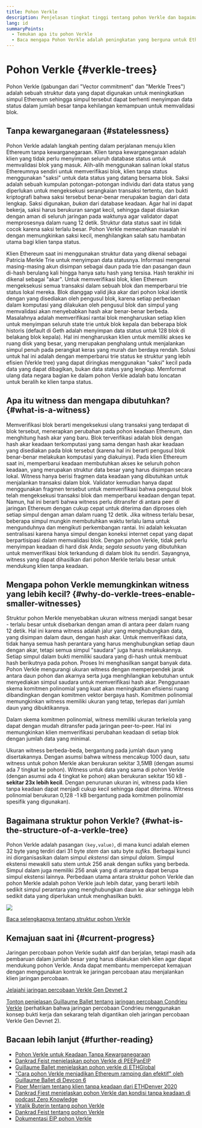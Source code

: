 ```yaml
---
title: Pohon Verkle
description: Penjelasan tingkat tinggi tentang pohon Verkle dan bagaimana pohon tersebut akan digunakan untuk meningkatkan Ethereum
lang: id
summaryPoints:
  - Temukan apa itu pohon Verkle
  - Baca mengapa Pohon Verkle adalah peningkatan yang berguna untuk Ethereum
---
```


# Pohon Verkle {#verkle-trees}

Pohon Verkle (gabungan dari "Vector commitment" dan "Merkle Trees") adalah sebuah struktur data yang dapat digunakan untuk meningkatkan simpul Ethereum sehingga simpul tersebut dapat berhenti menyimpan data status dalam jumlah besar tanpa kehilangan kemampuan untuk memvalidasi blok.

## Tanpa kewarganegaraan {#statelessness}

Pohon Verkle adalah langkah penting dalam perjalanan menuju klien Ethereum tanpa kewarganegaraan. Klien tanpa kewarganegaraan adalah klien yang tidak perlu menyimpan seluruh database status untuk memvalidasi blok yang masuk. Alih-alih menggunakan salinan lokal status Ethereumnya sendiri untuk memverifikasi blok, klien tanpa status menggunakan "saksi" untuk data status yang datang bersama blok. Saksi adalah sebuah kumpulan potongan-potongan individu dari data status yang diperlukan untuk mengeksekusi serangkaian transaksi tertentu, dan bukti kriptografi bahwa saksi tersebut benar-benar merupakan bagian dari data lengkap. Saksi digunakan, _bukan_ dari database keadaan. Agar hal ini dapat bekerja, saksi harus berukuran sangat kecil, sehingga dapat disiarkan dengan aman di seluruh jaringan pada waktunya agar validator dapat memprosesnya dalam ruang 12 detik. Struktur data status saat ini tidak cocok karena saksi terlalu besar. Pohon Verkle memecahkan masalah ini dengan memungkinkan saksi kecil, menghilangkan salah satu hambatan utama bagi klien tanpa status.

<ExpandableCard title="Mengapa kami menginginkan klien tanpa status?" eventCategory="/roadmap/verkle-trees" eventName="clicked why do we want stateless clients?">

Klien Ethereum saat ini menggunakan struktur data yang dikenal sebagai Patricia Merkle Trie untuk menyimpan data statusnya. Informasi mengenai masing-masing akun disimpan sebagai daun pada trie dan pasangan daun di-hash berulang kali hingga hanya satu hash yang tersisa. Hash terakhir ini dikenal sebagai "akar". Untuk memverifikasi blok, klien Ethereum mengeksekusi semua transaksi dalam sebuah blok dan memperbarui trie status lokal mereka. Blok dianggap valid jika akar dari pohon lokal identik dengan yang disediakan oleh pengusul blok, karena setiap perbedaan dalam komputasi yang dilakukan oleh pengusul blok dan simpul yang memvalidasi akan menyebabkan hash akar benar-benar berbeda. Masalahnya adalah memverifikasi rantai blok mengharuskan setiap klien untuk menyimpan seluruh state trie untuk blok kepala dan beberapa blok historis (default di Geth adalah menyimpan data status untuk 128 blok di belakang blok kepala). Hal ini mengharuskan klien untuk memiliki akses ke ruang disk yang besar, yang merupakan penghalang untuk menjalankan simpul penuh pada perangkat keras yang murah dan berdaya rendah. Solusi untuk hal ini adalah dengan memperbarui trie status ke struktur yang lebih efisien (Verkle tree) yang dapat diringkas menggunakan "saksi" kecil pada data yang dapat dibagikan, bukan data status yang lengkap. Memformat ulang data negara bagian ke dalam pohon Verkle adalah batu loncatan untuk beralih ke klien tanpa status.

</ExpandableCard>

## Apa itu witness dan mengapa dibutuhkan? {#what-is-a-witness}

Memverifikasi blok berarti mengeksekusi ulang transaksi yang terdapat di blok tersebut, menerapkan perubahan pada pohon keadaan Ethereum, dan menghitung hash akar yang baru. Blok terverifikasi adalah blok dengan hash akar keadaan terkomputasi yang sama dengan hash akar keadaan yang disediakan pada blok tersebut (karena hal ini berarti pengusul blok benar-benar melakukan komputasi yang diakuinya). Pada klien Ethereum saat ini, memperbarui keadaan membutuhkan akses ke seluruh pohon keadaan, yang merupakan struktur data besar yang harus disimpan secara lokal. Witness hanya berisi fragmen data keadaan yang dibutuhkan untuk menjalankan transaksi dalam blok. Validator kemudian hanya dapat menggunakan fragmen tersebut untuk memverifikasi bahwa pengusul blok telah mengeksekusi transaksi blok dan memperbarui keadaan dengan tepat. Namun, hal ini berarti bahwa witness perlu ditransfer di antara peer di jaringan Ethereum dengan cukup cepat untuk diterima dan diproses oleh setiap simpul dengan aman dalam ruang 12 detik. Jika witness terlalu besar, beberapa simpul mungkin membutuhkan waktu terlalu lama untuk mengunduhnya dan mengikuti perkembangan rantai. Ini adalah kekuatan sentralisasi karena hanya simpul dengan koneksi internet cepat yang dapat berpartisipasi dalam memvalidasi blok. Dengan pohon Verkle, tidak perlu menyimpan keadaan di hard disk Anda; _segala sesuatu_ yang dibutuhkan untuk memverifikasi blok terkandung di dalam blok itu sendiri. Sayangnya, witness yang dapat dihasilkan dari pohon Merkle terlalu besar untuk mendukung klien tanpa keadaan.

## Mengapa pohon Verkle memungkinkan witness yang lebih kecil? {#why-do-verkle-trees-enable-smaller-witnesses}

Struktur pohon Merkle menyebabkan ukuran witness menjadi sangat besar - terlalu besar untuk disebarkan dengan aman di antara peer dalam ruang 12 detik. Hal ini karena witness adalah jalur yang menghubungkan data, yang disimpan dalam daun, dengan hash akar. Untuk memverifikasi data, tidak hanya semua hash perantara yang harus menghubungkan setiap daun dengan akar, tetapi semua simpul "saudara" juga harus melakukannya. Setiap simpul dalam bukti memiliki saudara yang di-hash untuk membuat hash berikutnya pada pohon. Proses Ini menghasilkan sangat banyak data. Pohon Verkle mengurangi ukuran witness dengan memperpendek jarak antara daun pohon dan akarnya serta juga menghilangkan kebutuhan untuk menyediakan simpul saudara untuk memverifikasi hash akar. Penggunaan skema komitmen polinomial yang kuat akan meningkatkan efisiensi ruang dibandingkan dengan komitmen vektor bergaya hash. Komitmen polinomial memungkinkan witness memiliki ukuran yang tetap, terlepas dari jumlah daun yang dibuktikannya.

Dalam skema komitmen polinomial, witness memiliki ukuran terkelola yang dapat dengan mudah ditransfer pada jaringan peer-to-peer. Hal ini memungkinkan klien memverifikasi perubahan keadaan di setiap blok dengan jumlah data yang minimal.

<ExpandableCard title="Secara eksak, seberapa besarkah pengurangan ukuran witness yang dapat dilakukan oleh pohon Verkle?" eventCategory="/roadmap/verkle-trees" eventName="clicked exactly how much can Verkle trees reduce witness size?">

Ukuran witness berbeda-beda, bergantung pada jumlah daun yang disertakannya. Dengan asumsi bahwa witness mencakup 1000 daun, satu witness untuk pohon Merkle akan berukuran sekitar 3,5MB (dengan asumsi ada 7 tingkat ke pohon). Witness untuk data yang sama di pohon Verkle (dengan asumsi ada 4 tingkat ke pohon) akan berukuran sekitar 150 kB - **sekitar 23x lebih kecil**. Dengan penurunan ukuran ini, witness pada klien tanpa keadaan dapat menjadi cukup kecil sehingga dapat diterima. Witness polinomial berukuran 0,128 -1 kB bergantung pada komitmen polinomial spesifik yang digunakan).

</ExpandableCard>

## Bagaimana struktur pohon Verkle? {#what-is-the-structure-of-a-verkle-tree}

Pohon Verkle adalah pasangan `(key,value)`, di mana kunci adalah elemen 32 byte yang terdiri dari 31 byte _stem_ dan satu byte _sufiks_. Berbagai kunci ini diorganisasikan dalam simpul _ekstensi_ dan simpul _dalam_. Simpul ekstensi mewakili satu stem untuk 256 anak dengan sufiks yang berbeda. Simpul dalam juga memiliki 256 anak yang di antaranya dapat berupa simpul ekstensi lainnya. Perbedaan utama antara struktur pohon Verkle dan pohon Merkle adalah pohon Verkle jauh lebih datar, yang berarti lebih sedikit simpul perantara yang menghubungkan daun ke akar sehingga lebih sedikit data yang diperlukan untuk menghasilkan bukti.

![](./verkle.png)

[Baca selengkapnya tentang struktur pohon Verkle](https://blog.ethereum.org/2021/12/02/verkle-tree-structure)

## Kemajuan saat ini {#current-progress}

Jaringan percobaan pohon Verkle sudah aktif dan berjalan, tetapi masih ada pembaruan dalam jumlah besar yang harus dilakukan oleh klien agar dapat mendukung pohon Verkle. Anda dapat membantu mempercepat kemajuan dengan menggunakan kontrak ke jaringan percobaan atau menjalankan klien jaringan percobaan.

[Jelajahi jaringan percobaan Verkle Gen Devnet 2](https://verkle-gen-devnet-2.ethpandaops.io/)

[Tonton penjelasan Guillaume Ballet tentang jaringan percobaan Condrieu Verkle](https://www.youtube.com/watch?v=cPLHFBeC0Vg) (perhatikan bahwa jaringan percobaan Condrieu menggunakan konsep bukti kerja dan sekarang telah digantikan oleh jaringan percobaan Verkle Gen Devnet 2).

## Bacaan lebih lanjut {#further-reading}

- [Pohon Verkle untuk Keadaan Tanpa Kewarganegaraan](https://verkle.info/)
- [Dankrad Feist menjelaskan pohon Verkle di PEEPanEIP](https://www.youtube.com/watch?v=RGJOQHzg3UQ)
- [Guillaume Ballet menjelaskan pohon verkle di ETHGlobal](https://www.youtube.com/watch?v=f7bEtX3Z57o)
- ["Cara pohon Verkle menjadikan Ethereum ramping dan efektif" oleh Guillaume Ballet di Devcon 6](https://www.youtube.com/watch?v=Q7rStTKwuYs)
- [Piper Merriam tentang klien tanpa keadaan dari ETHDenver 2020](https://www.youtube.com/watch?v=0yiZJNciIJ4)
- [Dankrad Fiest menjelaskan pohon Verkle dan kondisi tanpa keadaan di podcast Zero Knowledge](https://zeroknowledge.fm/podcast/202/)
- [Vitalik Buterin tentang pohon Verkle](https://vitalik.eth.limo/general/2021/06/18/verkle.html)
- [Dankrad Feist tentang pohon Verkle](https://dankradfeist.de/ethereum/2021/06/18/verkle-trie-for-eth1.html)
- [Dokumentasi EIP pohon Verkle](https://notes.ethereum.org/@vbuterin/verkle_tree_eip#Illustration)
